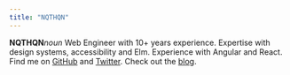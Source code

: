 ```yaml
---
title: "NQTHQN"
---
```


**NQTHQN**_noun_ Web Engineer with 10+ years experience. Expertise with design systems, accessibility and Elm. Experience with Angular and React. Find me on [GitHub](https://github.com/nqthqn) and [Twitter](https://twitter.com/nqthqn0). Check out the [blog](/blog).
